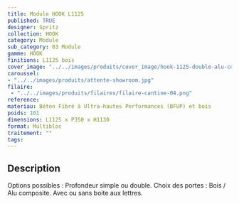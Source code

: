 ```yaml
---
title: Module HOOK L1125
published: TRUE
designer: Spritz
collection: HOOK
category: Module
sub_category: 03 Module
gamme: HOOK
finitions: L1125 bois
cover_image: "../../images/produits/cover_image/hook-1125-double-alu-compo.jpg"
caroussel: 
- "../../images/produits/attente-showroom.jpg"
filaire: 
 - "../../images/produits/filaires/filaire-cantine-04.png"
reference: 
materiau: Béton Fibré à Ultra-hautes Performances (BFUP) et bois
poids: 101
dimensions: L1125 x P350 x H1130
format: Multibloc
traitement: ""
tags: 
---
```


## Description

Options possibles : Profondeur simple ou double. Choix des portes : Bois / Alu composite. Avec ou sans boite aux lettres.
